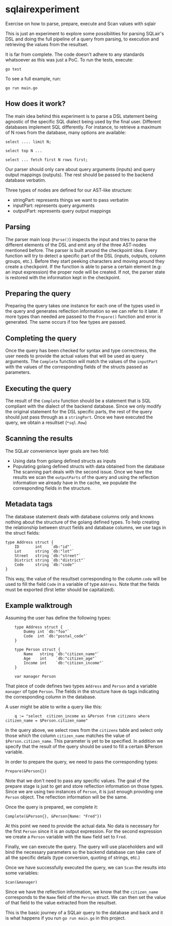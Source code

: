 # sqlairexperiment
Exercise on how to parse, prepare, execute and Scan values with sqlair

This is just an experiment to explore some possibilities for parsing SQLair's DSL and doing the full pipeline of a query from parsing, to execution and retrieving the values from the resultset.

It is far from complete. The code doesn't adhere to any standards whatsoever as this was just a PoC.
To run the tests, execute:

```
go test
```

To see a full example, run:

```
go run main.go
```

## How does it work?
The main idea behind this experiment is to parse a DSL statement being agnostic
of the specific SQL dialect being used by the final user. Different databases
implement SQL differently. For instance, to retrieve a maximum of N rows from
the database, many options are available:

```
select .... limit N;

select top N ...

select ... fetch first N rows first;
```

Our parser should only care about query arguments (inputs) and query output
mappings (outputs). The rest should be passed to the backend database verbatim.

Three types of nodes are defined for our AST-like structure:

* stringPart: represents things we want to pass verbatim
* inputPart: represents query arguments
* outputPart: represents query output mappings


## Parsing
The parser main loop (`Parse()`) inspects the input and tries to parse the
different elements of the DSL and emit any of the three AST-nodes mentioned
before. The parser is built around the checkpoint idea. Every function will try
to detect a specific part of the DSL (inputs, outputs, column groups, etc.).
Before they start peeking characters and moving around they create a checkpoint.
If the function is able to parse a certain element (e.g: an input expression)
the proper node will be created. If not, the parser state is restored with the
information kept in the checkpoint.

## Preparing the query
Preparing the query takes one instance for each one of the types used in the
query and generates reflection information so we can refer to it later.
If more types than needed are passed to the `Prepare()` function and error is
generated. The same occurs if too few types are passed.

## Completing the query
Once the query has been checked for syntax and type correctness, the user needs
to provide the actual values that will be used as query arguments. The
`Complete` function will match the values of the `inputPart` with the values of
the corresponding fields of the structs passed as parameters.

## Executing the query
The result of the `Complete` function should be a statement that is SQL
compliant with the dialect of the backend database. Since we only modify the
original statement for the DSL specific parts, the rest of the query should just
pass through as a `stringPart`. Once we have executed the query, we obtain a
resultset (`*sql.Row`)

## Scanning the results
The SQLair convenience layer goals are two fold:
 * Using data from golang defined structs as inputs
 * Populating golang defined structs with data obtained from the database
 The scanning part deals with the second issue. Once we have the results we scan
 the `outputParts` of the query and using the reflection information we already
 have in the cache, we populate the corresponding fields in the structure.

## Metadata tags
 The database statement deals with database columns only and knows nothing about
 the structure of the golang defined types. To help creating the relationship
 between struct fields and database columns, we use tags in the struct fields:

```
type Address struct {
    ID       int    `db:"id"`
    Lot      string `db:"lot"`
    Street   string `db:"street"`
    District string `db:"district"`
    Code     string `db:"code"`
}
```

This way, the value of the resultset corresponding to the column `code` will be used to fill the field `Code` in a variable of type `Address`. Note that the fields must be exported (first letter should be capitalized).

## Example walktrough
Assuming the user has define the following types:
```
	type Address struct {
		Dummy int `db:"foo"`
		Code  int `db:"postal_code"`
	}

	type Person struct {
		Name   string `db:"citizen_name"`
		Age    int    `db:"citizen_age"`
		Income int    `db:"citizen_income"`
	}

	var manager Person
```
That piece of code defines two types `Address` and `Person` and a variable
`manager` of type `Person`. The fields in the structure have `db` tags
indicating the corresponding column in the database.

A user might be able to write a query like this:

```
	q := "select  citizen_income as &Person from citizens where citizen_name = $Person.citizen_name"
```
In the query above, we select rows from the `citizens` table and select only
those which the column `citizen_name` matches the value of
`$Person.citizen_name`. This parameter is yet to be specified. In addition we
specify that the result of the query should be used to fill a certain &Person
variable.

In order to prepare the query, we need to pass the corresponding types:
```
Prepare(&Person{})
```
Note that we don't need to pass any specific values. The goal of the prepare
stage is just to get and store reflection information on those types. Since we
are using two instances of `Person`, it is just enough providing one `Person`
object. The reflection information will be the same.

Once the query is prepared, we complete it:
```
Complete(&Person{}, &Person{Name: "Fred"})
```
At this point we need to provide the actual data. No data is necessary for the
first `Person` since it is an output expression. For the second expression we
create a `Person` variable with the `Name` field set to `Fred`.

Finally, we can execute the query. The query will use placeholders and will bind
the necessary parameters so the backend database can take care of all the
specific details (type conversion, quoting of strings, etc.)

Once we have successfully executed the query, we can `Scan` the results into
some variables:
```
Scan(&manager)
```
Since we have the reflection information, we know that the `citizen_name`
corresponds to the `Name` field of the `Person` struct. We can then set the
value of that field to the value extracted from the resultset.

This is the basic journey of a SQLair query to the database and back and it is
what happens if you run `go run main.go` in this project.


